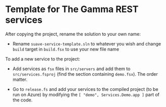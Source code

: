 Template for The Gamma REST services
====================================

After copying the project, rename the solution to your own name:

 * Rename `suave-service-template.sln` to whatever you wish and change 
   `build` target in `build.fsx` to use your new file name

To add a new service to the project:

 * Add services as `fsx` files in `src/servers` and add them 
   to `src/services.fsproj` (find the section containing `demo.fsx`).
   The order matter.

 * Go to `release.fs` and add your services to the compiled project 
   (to be run on Azure) by modifying the `[ "demo", Services.Demo.app ]` 
   part of the code.
